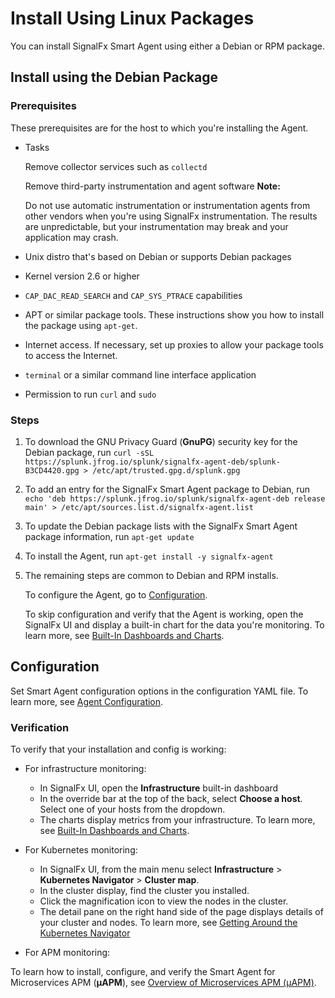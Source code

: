 # Install Using Linux Packages

You can install SignalFx Smart Agent using either a Debian or RPM package.

## Install using the Debian Package

### Prerequisites

These prerequisites are for the host to which you're installing the Agent.

* Tasks

  Remove collector services such as `collectd`

  Remove third-party instrumentation and agent software
  **Note:**

  Do not use automatic instrumentation or instrumentation agents from
  other vendors when you're using SignalFx instrumentation. The results
  are unpredictable, but your instrumentation may break and your
  application may crash.

* Unix distro that's based on Debian or supports Debian packages
* Kernel version 2.6 or higher
* `CAP_DAC_READ_SEARCH` and `CAP_SYS_PTRACE` capabilities
* APT or similar package tools. These instructions show you how to install the package using `apt-get`.
* Internet access. If necessary, set up proxies to allow your package tools to access the Internet.
* `terminal` or a similar command line interface application
* Permission to run `curl` and `sudo`

### Steps

1. To download the GNU Privacy Guard (**GnuPG**) security key for the Debian package, run
`curl -sSL https://splunk.jfrog.io/splunk/signalfx-agent-deb/splunk-B3CD4420.gpg > /etc/apt/trusted.gpg.d/splunk.gpg`


2. To add an entry for the SignalFx Smart Agent package to Debian, run
`echo 'deb https://splunk.jfrog.io/splunk/signalfx-agent-deb release main' > /etc/apt/sources.list.d/signalfx-agent.list`

3. To update the Debian package lists with the SignalFx Smart Agent package information, run
`apt-get update`

4. To install the Agent, run
`apt-get install -y signalfx-agent`

5. The remaining steps are common to Debian and RPM installs.

   To configure the Agent, go to [Configuration](#configuration).

   To skip configuration and verify that the Agent is working, open the SignalFx UI
   and display a built-in chart for the data you're monitoring. To learn more, see
   [Built-In Dashboards and Charts](https://docs.signalfx.com/en/latest/getting-started/built-in-content/built-in-dashboards.html).

## Configuration

Set Smart Agent configuration options in the configuration YAML file. To learn more,
see [Agent Configuration](../config-schema.md).

### Verification

To verify that your installation and config is working:

* For infrastructure monitoring:
  - In SignalFx UI, open the **Infrastructure** built-in dashboard
  - In the override bar at the top of the back, select **Choose a host**. Select one of your hosts from the dropdown.
  - The charts display metrics from your infrastructure.
 To learn more, see [Built-In Dashboards and Charts](https://docs.signalfx.com/en/latest/getting-started/built-in-content/built-in-dashboards.html).

* For Kubernetes monitoring:
  - In SignalFx UI, from the main menu select **Infrastructure** > **Kubernetes Navigator** > **Cluster map**.
  - In the cluster display, find the cluster you installed.
  - Click the magnification icon to view the nodes in the cluster.
  - The detail pane on the right hand side of the page displays details of your cluster and nodes.
  To learn more, see [Getting Around the Kubernetes Navigator](https://docs.signalfx.com/en/latest/integrations/kubernetes/get-around-k8s-navigator.html)

* For APM monitoring:

To learn how to install, configure, and verify the Smart Agent for Microservices APM (**µAPM**), see
[Overview of Microservices APM (µAPM)](https://docs.signalfx.com/en/latest/apm2/apm2-overview/apm2-overview.html).
